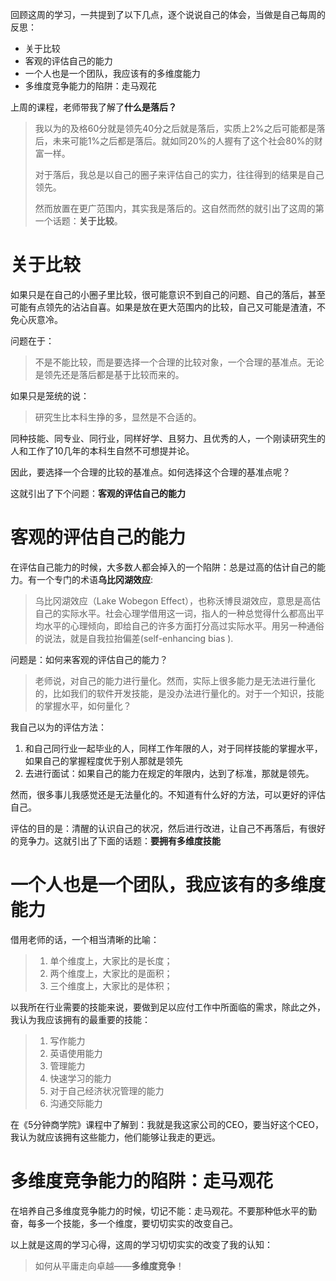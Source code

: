 回顾这周的学习，一共提到了以下几点，逐个说说自己的体会，当做是自己每周的反思：

* 关于比较
* 客观的评估自己的能力
* 一个人也是一个团队，我应该有的多维度能力
* 多维度竞争能力的陷阱：走马观花

上周的课程，老师带我了解了**什么是落后？**
> 我以为的及格60分就是领先40分之后就是落后，实质上2%之后可能都是落后，未来可能1%之后都是落后。就如同20%的人握有了这个社会80%的财富一样。
> 
> 对于落后，我总是以自己的圈子来评估自己的实力，往往得到的结果是自己领先。
> 
> 
> 然而放置在更广范围内，其实我是落后的。这自然而然的就引出了这周的第一个话题：**关于比较**。

# 关于比较

如果只是在自己的小圈子里比较，很可能意识不到自己的问题、自己的落后，甚至可能有点领先的沾沾自喜。如果是放在更大范围内的比较，自己又可能是渣渣，不免心灰意冷。

问题在于：
> 不是不能比较，而是要选择一个合理的比较对象，一个合理的基准点。无论是领先还是落后都是基于比较而来的。

如果只是笼统的说：
>研究生比本科生挣的多，显然是不合适的。

同种技能、同专业、同行业，同样好学、且努力、且优秀的人，一个刚读研究生的人和工作了10几年的本科生自然不可想提并论。

因此，要选择一个合理的比较的基准点。如何选择这个合理的基准点呢？ 

这就引出了下个问题：**客观的评估自己的能力**

# 客观的评估自己的能力

在评估自己能力的时候，大多数人都会掉入的一个陷阱：总是过高的估计自己的能力。有一个专门的术语**乌比冈湖效应**:
> 乌比冈湖效应（Lake Wobegon Effect），也称沃博艮湖效应，意思是高估自己的实际水平。社会心理学借用这一词，指人的一种总觉得什么都高出平均水平的心理倾向，即给自己的许多方面打分高过实际水平。用另一种通俗的说法，就是自我拉抬偏差(self-enhancing bias ).

问题是：如何来客观的评估自己的能力？
> 老师说，对自己的能力进行量化。然而，实际上很多能力是无法进行量化的，比如我们的软件开发技能，是没办法进行量化的。对于一个知识，技能的掌握水平，如何量化？

我自己以为的评估方法：

1. 和自己同行业一起毕业的人，同样工作年限的人，对于同样技能的掌握水平，如果自己的掌握程度优于别人那就是领先
2. 去进行面试：如果自己的能力在规定的年限内，达到了标准，那就是领先。

然而，很多事儿我感觉还是无法量化的。不知道有什么好的方法，可以更好的评估自己。

评估的目的是：清醒的认识自己的状况，然后进行改进，让自己不再落后，有很好的竞争力。这就引出了下面的话题：**要拥有多维度技能**


# 一个人也是一个团队，我应该有的多维度能力

借用老师的话，一个相当清晰的比喻：
> 1. 单个维度上，大家比的是长度；
> 2. 两个维度上，大家比的是面积；
> 3. 三个维度上，大家比的是体积；

以我所在行业需要的技能来说，要做到足以应付工作中所面临的需求，除此之外，我认为我应该拥有的最重要的技能：

> 1. 写作能力
> 2. 英语使用能力
> 3. 管理能力
> 4. 快速学习的能力
> 5. 对于自己经济状况管理的能力
> 6. 沟通交际能力

在《5分钟商学院》课程中了解到：我就是我这家公司的CEO，要当好这个CEO，我认为就应该拥有这些能力，他们能够让我走的更远。

# 多维度竞争能力的陷阱：走马观花

在培养自己多维度竞争能力的时候，切记不能：走马观花。不要那种低水平的勤奋，每多一个技能，多一个维度，要切切实实的改变自己。

以上就是这周的学习心得，这周的学习切切实实的改变了我的认知：
> 如何从平庸走向卓越——**多维度竞争**！


